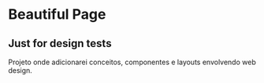 # Beautiful Page

## Just for design tests

Projeto onde adicionarei conceitos, componentes e layouts envolvendo web design.